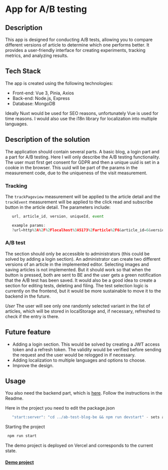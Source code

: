 # App for A/B testing

## Description
This app is designed for conducting A/B tests, allowing you to compare different versions of article to determine which one performs better. It provides a user-friendly interface for creating experiments, tracking metrics, and analyzing results.

## Tech Stack
The app is created using the following technologies:

- Front-end: Vue 3, Pinia, Axios
- Back-end: Node.js, Express
- Database: MongoDB

Ideally Nuxt would be used for SEO reasons, unfortunately Vue is used for time reasons. I would also use the i18n library for localization into multiple languages.

## Description of the solution
The application should contain several parts. A basic blog, a login part and a part for A/B testing. Here I will only describe the A/B testing functionality.
The user must first get consent for GDPR and then a unique uuid is set in a cookie in the browser. This uuid will be part of the params in the measurement code, due to the uniqueness of the visit measurement.

### Tracking

The `trackPageview` measurement will be applied to the article detail and the `trackEvent` measurement will be applied to the click read and subscribe button in the article detail. The parameters include:

```js
   url, article_id, version, uniqueId, event

   example params:
   ?url=http%3A%2F%2Flocalhost%3A5173%2Farticle%2F6&article_id=6&version=test_variation&unique_id=111111&event=subscibe-button
```

### A/B test

The section should only be accessible to administrators (this could be solved by adding a login section).
An administrator can create two different versions of an article in the implemented editor. Selecting images and saving articles is not implemented. But it should work so that when the button is pressed, both are sent to BE and the user gets a green notification that the A/B test has been saved.
It would also be a good idea to create a section for editing tests, deleting and filing.
The test selection logic is currently on the frontend, but it would be more sustainable to move it to the backend in the future.

*User*
The user will see only one randomly selected variant in the list of articles, which will be stored in localStorage and, if necessary, refreshed to check if the entry is there.


## Future feature
- Adding a login section. This would be solved by creating a JWT access token and a refresh token. The validity would be verified before sending the request and the user would be relogged in if necessary.
 - Adding localization to multiple languages and options to choose.
 - Improve the design.

## Usage

You also need the backend part, which is [here](https://github.com/CoffeeladyCZ/ab-test-blog-be). Follow the instructions in the Readme.

Here in the project you need to edit the package.json
```js
   "start:server": "cd ../ab-test-blog-be && npm run devstart" - sets according to the location of your backend repo
```

Starting the project
```js
 npm run start
```

The demo project is deployed on Vercel and corresponds to the current state.
#### [Demo project](https://ab-test-blog-fe.vercel.app/)
